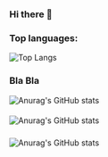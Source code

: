 ### Hi there 👋
### Top languages:

![Top Langs](https://github-readme-stats.vercel.app/api/top-langs/?username=HaVanPhong&theme=radical)

### Bla Bla
![Anurag's GitHub stats](https://github-readme-stats.vercel.app/api?username=HaVanPhong&hide=contribs,prs)

####
![Anurag's GitHub stats](https://github-readme-stats.vercel.app/api?username=HaVanPhong&count_private=true)

###
![Anurag's GitHub stats](https://github-readme-stats.vercel.app/api?username=HaVanPhong&count_private=true)



                           
                           
